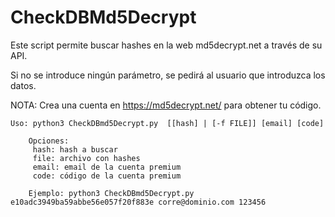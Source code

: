 # CheckDBMd5Decrypt
Este script permite buscar hashes en la web md5decrypt.net a través de su API.

Si no se introduce ningún parámetro, se pedirá al usuario que introduzca los datos.
        
NOTA: Crea una cuenta en https://md5decrypt.net/ para obtener tu código.


    Uso: python3 CheckDBmd5Decrypt.py  [[hash] | [-f FILE]] [email] [code]
        
        Opciones:
         hash: hash a buscar
         file: archivo con hashes
         email: email de la cuenta premium
         code: código de la cuenta premium
        
        Ejemplo: python3 CheckDBmd5Decrypt.py e10adc3949ba59abbe56e057f20f883e corre@dominio.com 123456
